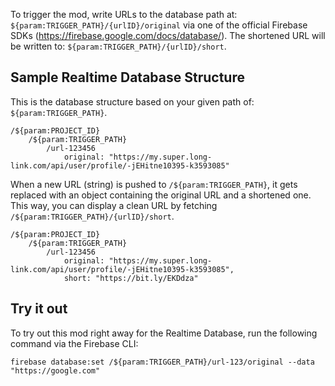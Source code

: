 To trigger the mod, write URLs to the database path at:
`${param:TRIGGER_PATH}/{urlID}/original` via one of the official Firebase SDKs (https://firebase.google.com/docs/database/).
The shortened URL will be written to:
`${param:TRIGGER_PATH}/{urlID}/short`.

## Sample Realtime Database Structure

This is the database structure based on your given path of: `${param:TRIGGER_PATH}`.

```
/${param:PROJECT_ID}
    /${param:TRIGGER_PATH}
        /url-123456
            original: "https://my.super.long-link.com/api/user/profile/-jEHitne10395-k3593085"
```

When a new URL (string) is pushed to `/${param:TRIGGER_PATH}`, it gets replaced with an object containing the original URL and a shortened one.
This way, you can display a clean URL by fetching `/${param:TRIGGER_PATH}/{urlID}/short`.

```
/${param:PROJECT_ID}
    /${param:TRIGGER_PATH}
        /url-123456
            original: "https://my.super.long-link.com/api/user/profile/-jEHitne10395-k3593085",
            short: "https://bit.ly/EKDdza"
```

## Try it out

To try out this mod right away for the Realtime Database, run the following command via the Firebase CLI:

```
firebase database:set /${param:TRIGGER_PATH}/url-123/original --data "https://google.com"
```

